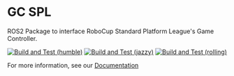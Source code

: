 # GC SPL

ROS2 Package to interface RoboCup Standard Platform League's Game Controller.

[![Build and Test (humble)](../../actions/workflows/build_and_test_humble.yaml/badge.svg?branch=humble)](../../actions/workflows/build_and_test_humble.yaml?query=branch:humble)
[![Build and Test (jazzy)](../../actions/workflows/build_and_test_jazzy.yaml/badge.svg?branch=jazzy)](../../actions/workflows/build_and_test_jazzy.yaml?query=branch:jazzy)
[![Build and Test (rolling)](../../actions/workflows/build_and_test_rolling.yaml/badge.svg?branch=rolling)](../../actions/workflows/build_and_test_rolling.yaml?query=branch:rolling)

For more information, see our [Documentation](https://gamecontroller-spl.readthedocs.io/)
